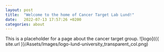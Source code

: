 ```yaml
---
layout: post
title:  "Welcome to the home of Cancer Target Lab Lund!"
date:   2022-07-13 17:57:26 +0200
categories: about
---
```

This is a placeholder for a page about the cancer target group.
![logo]({{ site.url }}/Assets/Images/logo-lund-university_transparent_col.png)